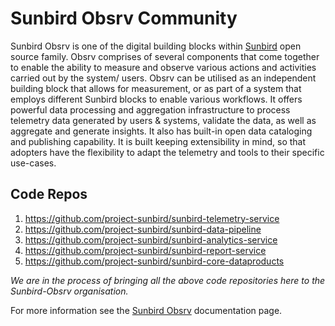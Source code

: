# Sunbird Obsrv Community

Sunbird Obsrv is one of the digital building blocks within [Sunbird](https://sunbird.org) open source family. Obsrv comprises of several components that come together to enable the ability to measure and observe various actions and activities carried out by the system/ users. Obsrv can be utilised as an independent building block that allows for measurement, or as part of a system that employs different Sunbird blocks to enable  various workflows. It offers powerful data processing and aggregation infrastructure to process telemetry data generated by users & systems, validate the data, as well as aggregate and generate insights. It also has built-in open data cataloging and publishing capability. It is built keeping extensibility in mind, so that adopters have the flexibility to adapt the telemetry and tools to their specific use-cases.

## Code Repos
1. https://github.com/project-sunbird/sunbird-telemetry-service
2. https://github.com/project-sunbird/sunbird-data-pipeline
3. https://github.com/project-sunbird/sunbird-analytics-service
4. https://github.com/project-sunbird/sunbird-report-service
5. https://github.com/project-sunbird/sunbird-core-dataproducts

_We are in the process of bringing all the above code repositories here to the Sunbird-Obsrv organisation._


For more information see the [Sunbird Obsrv](https://obsrv.sunbird.org) documentation page.
